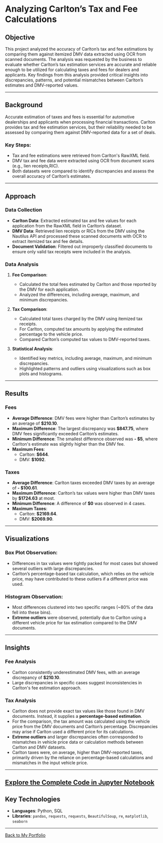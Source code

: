 # Analyzing Carlton’s Tax and Fee Calculations

## Objective
This project analyzed the accuracy of Carlton’s tax and fee estimations by comparing them against itemized DMV data extracted using OCR from scanned documents. The analysis was requested by the business to evaluate whether Carlton’s tax estimation services are accurate and reliable enough to be utilized for calculating taxes and fees for dealers and applicants. Key findings from this analysis provided critical insights into discrepancies, patterns, and potential mismatches between Carlton’s estimates and DMV-reported values.

---

## Background
Accurate estimation of taxes and fees is essential for automotive dealerships and applicants when processing financial transactions. Carlton provides tax and fee estimation services, but their reliability needed to be assessed by comparing them against DMV-reported data for a set of deals.

### Key Steps:
- Tax and fee estimations were retrieved from Carlton's RawXML field.
- DMV tax and fee data were extracted using OCR from document scans (e.g., lien receipts,RIC).
- Both datasets were compared to identify discrepancies and assess the overall accuracy of Carlton’s estimates.

---

## Approach

### Data Collection
- **Carlton Data**: Extracted estimated tax and fee values for each application from the RawXML field in Carlton’s dataset.
- **DMV Data**: Retrieved lien receipts or RICs from the DMV using the Nautilus API and processed these scanned documents with OCR to extract itemized tax and fee details.
- **Document Validation**: Filtered out improperly classified documents to ensure only valid tax receipts were included in the analysis.

### Data Analysis
1. **Fee Comparison**:
   - Calculated the total fees estimated by Carlton and those reported by the DMV for each application.
   - Analyzed the differences, including average, maximum, and minimum discrepancies.

2. **Tax Comparison**:
   - Calculated total taxes charged by the DMV using itemized tax receipts.
   - For Carlton, computed tax amounts by applying the estimated percentage to the vehicle price.
   - Compared Carlton’s computed tax values to DMV-reported taxes.

3. **Statistical Analysis**:
   - Identified key metrics, including average, maximum, and minimum discrepancies.
   - Highlighted patterns and outliers using visualizations such as box plots and histograms.

---

## Results

### Fees
- **Average Difference**: DMV fees were higher than Carlton’s estimates by an average of **$210.10**.
- **Maximum Difference**: The largest discrepancy was **$847.75**, where DMV fees significantly exceeded Carlton’s estimates.
- **Minimum Difference**: The smallest difference observed was **- $5**, where Carlton's estimate was slightly higher than the DMV fee.
- **Maximum Fees**:
  - Carlton: **$644**.
  - DMV: **$1092**.

### Taxes
- **Average Difference**: Carlton taxes exceeded DMV taxes by an average of **- $100.61**.
- **Maximum Difference**: Carlton’s tax values were higher than DMV taxes by **$1724.63** at most.
- **Minimum Difference**: A difference of **$0** was observed in 4 cases.
- **Maximum Taxes**:
  - Carlton: **$2169.64**.
  - DMV: **$2069.90**.

---

## Visualizations

### Box Plot Observation:
- Differences in tax values were tightly packed for most cases but showed several outliers with large discrepancies.
- Carlton’s percentage-based tax calculation, which relies on the vehicle price, may have contributed to these outliers if a different price was used.

### Histogram Observation:
- Most differences clustered into two specific ranges (~80% of the data fell into these bins).
- **Extreme outliers** were observed, potentially due to Carlton using a different vehicle price for tax estimation compared to the DMV documents.

---

## Insights

### Fee Analysis
- Carlton consistently underestimated DMV fees, with an average discrepancy of **$210.10**.
- Large discrepancies in specific cases suggest inconsistencies in Carlton's fee estimation approach.

### Tax Analysis
- Carlton does not provide exact tax values like those found in DMV documents. Instead, it supplies a **percentage-based estimation**.
- For the comparison, the tax amount was calculated using the vehicle price from the DMV documents and Carlton’s percentage. Discrepancies may arise if Carlton used a different price for its calculations.
- **Extreme outliers** and larger discrepancies often corresponded to mismatches in vehicle price data or calculation methods between Carlton and DMV datasets.
- Carlton taxes were, on average, higher than DMV-reported taxes, primarily driven by the reliance on percentage-based calculations and mismatches in the input vehicle price.

---
## [Explore the Complete Code in Jupyter Notebook](https://github.com/srdjan-injac/carlton_tax_accuracy/blob/main/Carlton_Tax.ipynb)

## Key Technologies
- **Languages**: Python, SQL
- **Libraries**: `pandas`, `requests`, `requests`, `BeautifulSoup`, `re`, `matplotlib`, `seaborn`

---
[Back to My Portfolio](https://srdjan-injac.github.io/my_portfolio/)
